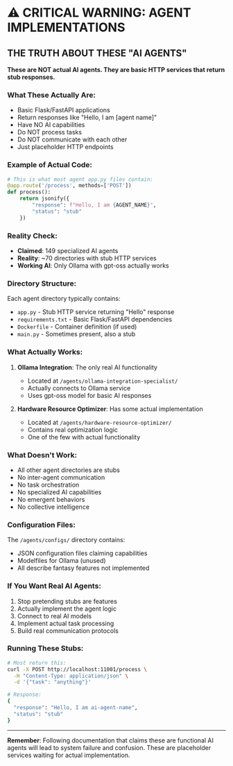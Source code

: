 # ⚠️ CRITICAL WARNING: AGENT IMPLEMENTATIONS

## THE TRUTH ABOUT THESE "AI AGENTS"

**These are NOT actual AI agents. They are basic HTTP services that return stub responses.**

### What These Actually Are:
- Basic Flask/FastAPI applications
- Return responses like "Hello, I am [agent name]"  
- Have NO AI capabilities
- Do NOT process tasks
- Do NOT communicate with each other
- Just placeholder HTTP endpoints

### Example of Actual Code:
```python
# This is what most agent app.py files contain:
@app.route('/process', methods=['POST'])
def process():
    return jsonify({
        "response": f"Hello, I am {AGENT_NAME}",
        "status": "stub"
    })
```

### Reality Check:
- **Claimed**: 149 specialized AI agents
- **Reality**: ~70 directories with stub HTTP services
- **Working AI**: Only Ollama with gpt-oss actually works

### Directory Structure:
Each agent directory typically contains:
- `app.py` - Stub HTTP service returning "Hello" response
- `requirements.txt` - Basic Flask/FastAPI dependencies
- `Dockerfile` - Container definition (if used)
- `main.py` - Sometimes present, also a stub

### What Actually Works:
1. **Ollama Integration**: The only real AI functionality
   - Located at `/agents/ollama-integration-specialist/`
   - Actually connects to Ollama service
   - Uses gpt-oss model for basic AI responses

2. **Hardware Resource Optimizer**: Has some actual implementation
   - Located at `/agents/hardware-resource-optimizer/`
   - Contains real optimization logic
   - One of the few with actual functionality

### What Doesn't Work:
- All other agent directories are stubs
- No inter-agent communication
- No task orchestration
- No specialized AI capabilities
- No emergent behaviors
- No collective intelligence

### Configuration Files:
The `/agents/configs/` directory contains:
- JSON configuration files claiming capabilities
- Modelfiles for Ollama (unused)
- All describe fantasy features not implemented

### If You Want Real AI Agents:
1. Stop pretending stubs are features
2. Actually implement the agent logic
3. Connect to real AI models
4. Implement actual task processing
5. Build real communication protocols

### Running These Stubs:
```bash
# Most return this:
curl -X POST http://localhost:11001/process \
  -H "Content-Type: application/json" \
  -d '{"task": "anything"}'

# Response:
{
  "response": "Hello, I am ai-agent-name",
  "status": "stub"
}
```

---

**Remember**: Following documentation that claims these are functional AI agents will lead to system failure and confusion. These are placeholder services waiting for actual implementation.